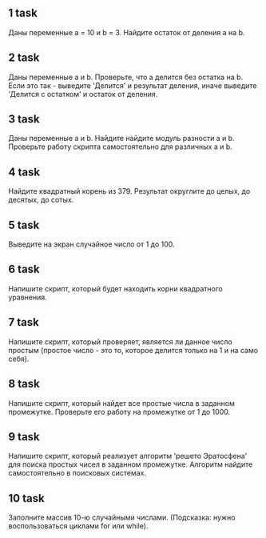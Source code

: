 ## 1 task

Даны переменные a = 10 и b = 3. Найдите остаток от деления a на b.

## 2 task

Даны переменные a и b. Проверьте, что a делится без остатка на b. Если это так - выведите 'Делится' и результат деления, иначе выведите 'Делится с остатком' и остаток от деления.

## 3 task

Даны переменные a и b. Найдите найдите модуль разности a и b. Проверьте работу скрипта самостоятельно для различных a и b.

## 4 task

Найдите квадратный корень из 379. Результат округлите до целых, до десятых, до сотых.

## 5 task

Выведите на экран случайное число от 1 до 100.

## 6 task

Напишите скрипт, который будет находить корни квадратного уравнения.

## 7 task

Напишите скрипт, который проверяет, является ли данное число простым (простое число - это то, которое делится только на 1 и на само себя).

## 8 task

Напишите скрипт, который найдет все простые числа в заданном промежутке. Проверьте его работу на промежутке от 1 до 1000.

## 9 task

Напишите скрипт, который реализует алгоритм 'решето Эратосфена' для поиска простых чисел в заданном промежутке. Алгоритм найдите самостоятельно в поисковых системах.

## 10 task

Заполните массив 10-ю случайными числами. (Подсказка: нужно воспользоваться циклами for или while).